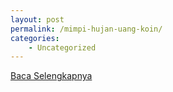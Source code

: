 ```yaml
---
layout: post
permalink: /mimpi-hujan-uang-koin/
categories:
    - Uncategorized
---
```


[Baca Selengkapnya](/01)